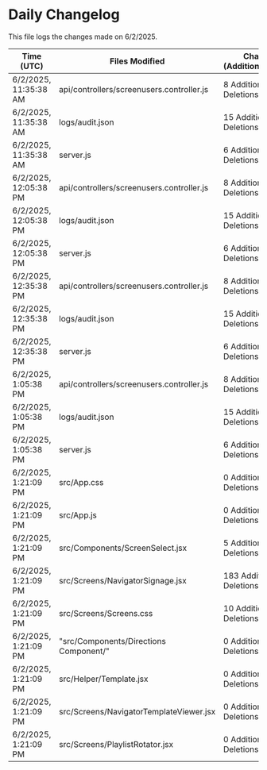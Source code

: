 # Daily Changelog

This file logs the changes made on 6/2/2025.

| Time (UTC)             | Files Modified                    | Changes (Addition/Deletion) |
|------------------------|-----------------------------------|-----------------------------|
| 6/2/2025, 11:35:38 AM | api/controllers/screenusers.controller.js | 8 Additions & 8 Deletions |
| 6/2/2025, 11:35:38 AM | logs/audit.json | 15 Additions & 15 Deletions |
| 6/2/2025, 11:35:38 AM | server.js | 6 Additions & 0 Deletions |
| 6/2/2025, 12:05:38 PM | api/controllers/screenusers.controller.js | 8 Additions & 8 Deletions|
| 6/2/2025, 12:05:38 PM | logs/audit.json | 15 Additions & 15 Deletions|
| 6/2/2025, 12:05:38 PM | server.js | 6 Additions & 0 Deletions|
| 6/2/2025, 12:35:38 PM | api/controllers/screenusers.controller.js | 8 Additions & 8 Deletions|
| 6/2/2025, 12:35:38 PM | logs/audit.json | 15 Additions & 15 Deletions|
| 6/2/2025, 12:35:38 PM | server.js | 6 Additions & 0 Deletions|
| 6/2/2025, 1:05:38 PM | api/controllers/screenusers.controller.js | 8 Additions & 8 Deletions|
| 6/2/2025, 1:05:38 PM | logs/audit.json | 15 Additions & 15 Deletions|
| 6/2/2025, 1:05:38 PM | server.js | 6 Additions & 0 Deletions|
| 6/2/2025, 1:21:09 PM | src/App.css | 0 Additions & 0 Deletions|
| 6/2/2025, 1:21:09 PM | src/App.js | 0 Additions & 2 Deletions|
| 6/2/2025, 1:21:09 PM | src/Components/ScreenSelect.jsx | 5 Additions & 14 Deletions|
| 6/2/2025, 1:21:09 PM | src/Screens/NavigatorSignage.jsx | 183 Additions & 2 Deletions|
| 6/2/2025, 1:21:09 PM | src/Screens/Screens.css | 10 Additions & 0 Deletions|
| 6/2/2025, 1:21:09 PM | "src/Components/Directions Component/" | 0 Additions & 0 Deletions|
| 6/2/2025, 1:21:09 PM | src/Helper/Template.jsx | 0 Additions & 0 Deletions|
| 6/2/2025, 1:21:09 PM | src/Screens/NavigatorTemplateViewer.jsx | 0 Additions & 0 Deletions|
| 6/2/2025, 1:21:09 PM | src/Screens/PlaylistRotator.jsx | 0 Additions & 0 Deletions|
